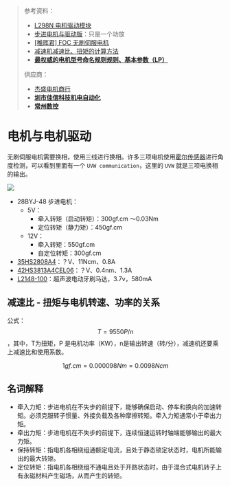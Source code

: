 > 参考资料：
>
> - [L298N 电机驱动模块](https://detail.tmall.com/item.htm?spm=a230r.1.14.29.1a7f2430tVdTKr&id=39861302105&ns=1&abbucket=20&skuId=4354722596944)
> - [步进电机与驱动版](https://detail.tmall.com/item.htm?spm=a230r.1.14.18.4c0219c2Dy9VIc&id=41303683115&ns=1&abbucket=20&skuId=4285415759592)：只是一个功放
> - [[稚晖君] FOC 无刷伺服电机](https://www.bilibili.com/video/BV11V41127pq?spm_id_from=333.999.0.0&vd_source=b736aa3d7f0fdf47b59ea3021dc810ab)
> - [减速机减速比、扭矩的计算方法](https://www.sohu.com/a/281445755_771466)
> - [**最权威的电机型号命名规则规则、基本参数（LP）**](http://www.zgbjdj.com/shownews.asp?id=9689)
>
> 供应商：
>
> - [杰盛电机商行](https://szjs88998899.taobao.com/)
> - **[圳市佳信科技机电自动化](https://shop70719272.taobao.com/)**
> - **[常州数控](https://czsk.taobao.com/)**

# 电机与电机驱动

无刷伺服电机需要换相，使用三线进行换相。许多三项电机使用[霍尔传感器](https://semiment.com.cn/wp-content/uploads/2020/09/SC60104_datasheet.pdf)进行角度检测，可以看到里面有一个 `UVW communication`，这里的 `UVW` 就是三项电换相的输出。

![](https://techclass.rohm.com.cn/wp-content/uploads/2019/05/MT1-29_f01.gif)



- 28BYJ-48 步进电机：
  - 5V：
    - 牵入转矩（启动转矩）：300gf.cm ～0.03Nm
    - 定位转矩（静力矩）：450gf.cm
  - 12V：
    - 牵入转矩：550gf.cm
    - 自定位转矩：300gf.cm
- [35HS2808A4](https://item.taobao.com/item.htm?spm=a1z10.5-c-s.w4002-14495243030.11.14891e734Dw9Mg&id=15168111895)：？V、11Ncm、0.8A
- [42HS3813A4CEL06](https://item.taobao.com/item.htm?spm=a1z10.5-c-s.w4002-14495243030.19.7aca1e73Y0LzSd&id=566706137006)：？V、0.4nm、1.3A
- [L2148-100](https://item.taobao.com/item.htm?abbucket=19&id=645298831300&ns=1&pisk=g3YqHlNduNv5uvuCN_QNT1vW-u7APZDIuF61sCAGGtXchCfG7LvsMtOiHd8NECKjMGMY_SLyLPajHmdg7N_idvgIRIFAWNDBrMYukSC16S40CP0lENIxFbwSRIdABSyiO30Qb-0N4oqGIdblE1CFSsjcs4cP_6WGStjgEufhEObMIiAor65dilbgSQcPT6qcso4gZTf16OXMINcyZfdvIKhPBicBly9DPDgPD9AcUP4Uwtsm9IE_8ySNii8gCTUMNU5V09ADoIqSW1-H8ipnFo6DYh9FOKguupRD3HjHo8DPWQteQ68mtkWwHQYfqEc_v_Q9mHbD7vyDwM8klZKrLy6H2CYNqIHUv_tMOEtwhYUGhHRkUMT7Fy_kuK8c4wjPiRCojUL90RqNm_CPdblyCiKhtLK12MrTXgoRa9GgSlqgC2U_0F7QXlIy9_WIsPf..&priceTId=2147806a17274311911964307ec107&spm=a21n57.1.item.8.2867523cjKOwtr&utparam=%7B%22aplus_abtest%22%3A%2286c664245732e0abddd36d18bb724fa2%22%7D&xxc=taobaoSearch)：超声波电动牙刷马达，3.7v，580mA



## 减速比 - 扭矩与电机转速、功率的关系

公式：$$T = 9550 P/n$$，其中，T为扭矩，P 是电机功率（KW），n是输出转速（转/分），减速机还要乘上减速比和使用系数。

$$1 gf.cm = 0.000098 Nm = 0.0098 Ncm$$



## 名词解释

- 牵入力矩：步进电机在不失步的前提下，能够确保启动、停车和换向的加速转矩。必须克服转子惯量、外接负载及各种摩擦转矩。牵入力矩通常小于牵出力矩。
- 牵出力矩：步进电机在不失步的前提下，连续恒速运转时轴端能够输出的最大力矩。
- 保持转矩：指电机各相绕组通额定电流，且处于静态锁定状态时，电机所能输出的最大转矩。
- 定位转矩：指电机各相绕组不通电且处于开路状态时，由于混合式电机转子上有永磁材料产生磁场，从而产生的转矩。
